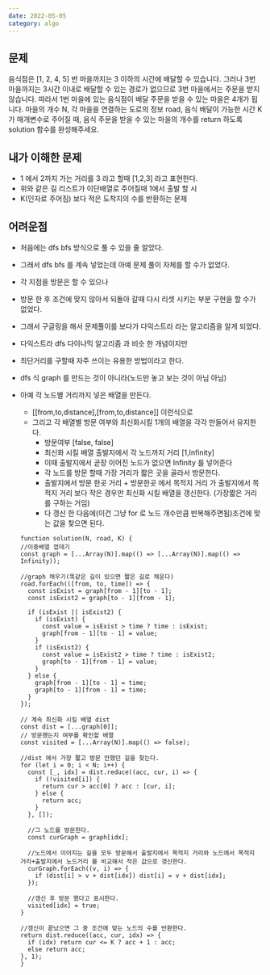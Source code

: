 ```yaml
---
date: 2022-05-05
category: algo
---
```


## 문제

음식점은 [1, 2, 4, 5] 번 마을까지는 3 이하의 시간에 배달할 수 있습니다. 그러나 3번 마을까지는 3시간 이내로 배달할 수 있는 경로가 없으므로 3번 마을에서는 주문을 받지 않습니다. 따라서 1번 마을에 있는 음식점이 배달 주문을 받을 수 있는 마을은 4개가 됩니다.
마을의 개수 N, 각 마을을 연결하는 도로의 정보 road, 음식 배달이 가능한 시간 K가 매개변수로 주어질 때, 음식 주문을 받을 수 있는 마을의 개수를 return 하도록 solution 함수를 완성해주세요.

## 내가 이해한 문제

- 1 에서 2까지 가는 거리를 3 라고 할때 [1,2,3] 라고 표현한다.
- 위와 같은 길 리스트가 이단배열로 주어질때 1에서 출발 할 시
- K(인자로 주어짐) 보다 적은 도착지의 수를 반환하는 문제

## 어려운점

- 처음에는 dfs bfs 방식으로 풀 수 있을 줄 알았다.
- 그래서 dfs bfs 를 계속 넣었는데 아예 문제 풀이 자체를 할 수가 없었다.
- 각 지점을 방문은 할 수 있으나
- 방문 한 후 조건에 맞지 않아서 되돌아 갈때 다시 리셋 시키는 부분 구현을 할 수가 없었다.
- 그래서 구글링을 해서 문제풀이를 보다가 다익스트라 라는 알고리즘을 알게 되었다.
- 다익스트라 dfs 다이나믹 알고리즘 과 비슷 한 개념이지만
- 최단거리를 구할때 자주 쓰이는 유용한 방법이라고 한다.
- dfs 식 graph 를 만드는 것이 아니라(노드만 놓고 보는 것이 아님 아님)
- 아예 각 노드별 거리까지 넣은 배열을 만든다.

  - [[from,to,distance],[from,to,distance]] 이런식으로
  - 그리고 각 배열별 방문 여부와 최신화시킬 1개의 배열을 각각 만들어서 유지한다.
    - 방문여부 [false, false]
    - 최신화 시킬 배열 출발지에서 각 노드까지 거리 [1,Infinity]
    - 이때 출발지에서 곧장 이어진 노드가 없으면 Infinity 를 넣어준다
    - 각 노드를 방문 할때 가장 거리가 짧은 곳을 골라서 방문한다.
    - 출발지에서 방문 한곳 거리 + 방문한곳 에서 목적지 거리 가 출발지에서 목적지 거리 보다 작은 경우만 최신화 시킬 배열을 갱신한다. (가장짧은 거리를 구하는 거임)
    - 다 갱신 한 다음에(이건 그냥 for 로 노드 개수만큼 반복해주면됨)조건에 맞는 값을 찾으면 된다.

  ```
  function solution(N, road, K) {
  //이중배열 껍데기
  const graph = [...Array(N)].map(() => [...Array(N)].map(() => Infinity));

  //graph 채우기(똑같은 길이 있으면 짧은 길로 채운다)
  road.forEach(([from, to, time]) => {
    const isExist = graph[from - 1][to - 1];
    const isExist2 = graph[to - 1][from - 1];

    if (isExist || isExist2) {
      if (isExist) {
        const value = isExist > time ? time : isExist;
        graph[from - 1][to - 1] = value;
      }
      if (isExist2) {
        const value = isExist2 > time ? time : isExist2;
        graph[to - 1][from - 1] = value;
      }
    } else {
      graph[from - 1][to - 1] = time;
      graph[to - 1][from - 1] = time;
    }
  });

  // 계속 최신화 시킬 배열 dist
  const dist = [...graph[0]];
  // 방문했는지 여부를 확인할 배열
  const visited = [...Array(N)].map(() => false);

  //dist 에서 가장 짧고 방문 안했던 길을 찾는다.
  for (let i = 0; i < N; i++) {
    const [_, idx] = dist.reduce((acc, cur, i) => {
      if (!visited[i]) {
        return cur > acc[0] ? acc : [cur, i];
      } else {
        return acc;
      }
    }, []);

    //그 노드를 방문한다.
    const curGraph = graph[idx];

    //노드에서 이어지는 길을 모두 방문해서 출발지에서 목적지 거리와 노드에서 목적지 거리+출발지에서 노드거리 를 비교해서 작은 값으로 갱신한다.
    curGraph.forEach((v, i) => {
      if (dist[i] > v + dist[idx]) dist[i] = v + dist[idx];
    });

    //갱신 후 방문 했다고 표시한다.
    visited[idx] = true;
  }

  //갱신이 끝났으면 그 중 조건에 맞는 노드의 수를 반환한다.
  return dist.reduce((acc, cur, idx) => {
    if (idx) return cur <= K ? acc + 1 : acc;
    else return acc;
  }, 1);
  }
  ```
